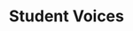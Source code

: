 ---
title: Student Voices
search_engine_optimization:
  page_title: "Student Voices"
  page_description: ""
---